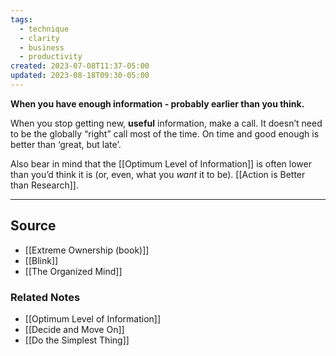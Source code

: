 ```yaml
---
tags:
  - technique
  - clarity
  - business
  - productivity
created: 2023-07-08T11:37-05:00
updated: 2023-08-18T09:30-05:00
---
```

**When you have enough information - probably earlier than you think.**

When you stop getting new, **useful** information, make a call. It doesn’t need to be the globally “right” call most of the time. On time and good enough is better than ‘great, but late’.

Also bear in mind that the [[Optimum Level of Information]] is often lower than you’d think it is (or, even, what you *want* it to be). [[Action is Better than Research]].

---

## Source
- [[Extreme Ownership (book)]]
- [[Blink]]
- [[The Organized Mind]]

### Related Notes
- [[Optimum Level of Information]] 
- [[Decide and Move On]] 
- [[Do the Simplest Thing]]
